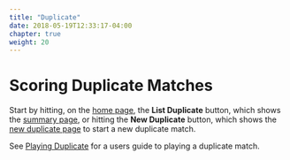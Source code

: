 ```yaml
---
title: "Duplicate"
date: 2018-05-19T12:33:17-04:00
chapter: true
weight: 20
---
```


# Scoring Duplicate Matches

Start by hitting, on the [home page](home.html), the **List Duplicate** button, which shows the [summary page](duplicate/summary.html), or hitting the **New Duplicate** button, which shows the [new duplicate page](duplicate/new.html) to start a new duplicate match.

See [Playing Duplicate](duplicate/playing.html) for a users guide to playing a duplicate match.
